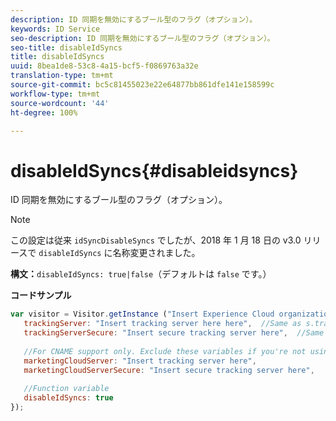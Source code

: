 ```yaml
---
description: ID 同期を無効にするブール型のフラグ（オプション）。
keywords: ID Service
seo-description: ID 同期を無効にするブール型のフラグ（オプション）。
seo-title: disableIdSyncs
title: disableIdSyncs
uuid: 8bea1de8-53c8-4a15-bcf5-f0869763a32e
translation-type: tm+mt
source-git-commit: bc5c81455023e22e64877bb861dfe141e158599c
workflow-type: tm+mt
source-wordcount: '44'
ht-degree: 100%

---
```



# disableIdSyncs{#disableidsyncs}

ID 同期を無効にするブール型のフラグ（オプション）。

>[!NOTE]
>
>この設定は従来 `idSyncDisableSyncs` でしたが、2018 年 1 月 18 日の v3.0 リリースで `disableIdSyncs` に名称変更されました。

**構文：**`disableIdSyncs: true|false`（デフォルトは `false` です。）

**コードサンプル**

```js
var visitor = Visitor.getInstance ("Insert Experience Cloud organization ID here",{ 
   trackingServer: "Insert tracking server here here",  //Same as s.trackingServer 
   trackingServerSecure: "Insert secure tracking server here",  //Same as s.trackingServerSecure 
 
   //For CNAME support only. Exclude these variables if you're not using CNAME 
   marketingCloudServer: "Insert tracking server here", 
   marketingCloudServerSecure: "Insert secure tracking server here", 
 
   //Function variable 
   disableIdSyncs: true 
});
```

